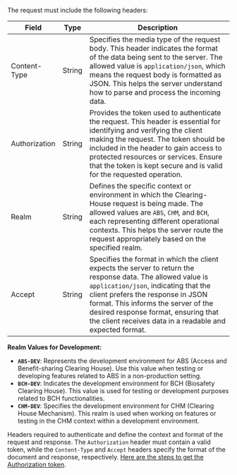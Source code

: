 The request must include the following headers:

| Field            | Type    | Description                                |
| ---------------- | ------- | ------------------------------------------ |
| Content-Type     | String  | Specifies the media type of the request body. This header indicates the format of the data being sent to the server. The allowed value is `application/json`, which means the request body is formatted as JSON. This helps the server understand how to parse and process the incoming data. |
| Authorization    | String  | Provides the token used to authenticate the request. This header is essential for identifying and verifying the client making the request. The token should be included in the header to gain access to protected resources or services. Ensure that the token is kept secure and is valid for the requested operation. |
| Realm            | String  | Defines the specific context or environment in which the Clearing-House request is being made. The allowed values are `ABS`, `CHM`, and `BCH`, each representing different operational contexts. This helps the server route the request appropriately based on the specified realm. |
| Accept           | String  | Specifies the format in which the client expects the server to return the response data. The allowed value is `application/json`, indicating that the client prefers the response in JSON format. This informs the server of the desired response format, ensuring that the client receives data in a readable and expected format. |

**Realm Values for Development:**

- **`ABS-DEV`**: Represents the development environment for ABS (Access and Benefit-sharing Clearing House). Use this value when testing or developing features related to ABS in a non-production setting.
- **`BCH-DEV`**: Indicates the development environment for BCH (Biosafety Clearing House). This value is used for testing or development purposes related to BCH functionalities.
- **`CHM-DEV`**: Specifies the development environment for CHM (Clearing House Mechanism). This realm is used when working on features or testing in the CHM context within a development environment.


Headers required to authenticate and define the context and format of the request and response. The `Authorization` header must contain a valid token, while the `Content-Type` and `Accept` headers specify the format of the document and response, respectively. [Here are the steps to get the Authorization token](/user/authentication).
